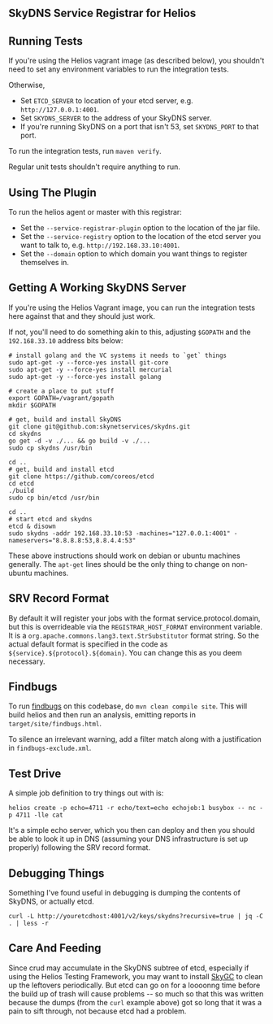 ## SkyDNS Service Registrar for Helios

## Running Tests

If you're using the Helios vagrant image (as described below), you shouldn't need to set any environment variables to run the integration tests.

Otherwise,

- Set `ETCD_SERVER` to location of your etcd server, e.g. `http://127.0.0.1:4001`.
- Set `SKYDNS_SERVER` to the address of your SkyDNS server.
- If you're running SkyDNS on a port that isn't 53, set `SKYDNS_PORT` to that port.

To run the integration tests, run `maven verify`.

Regular unit tests shouldn't require anything to run.

## Using The Plugin

To run the helios agent or master with this registrar:

- Set the `--service-registrar-plugin` option to the location of the jar file.
- Set the `--service-registry` option to the location of the etcd server you want to talk to, e.g. `http://192.168.33.10:4001`.
- Set the `--domain` option to which domain you want things to register themselves in.

## Getting A Working SkyDNS Server

If you're using the Helios Vagrant image, you can run the integration tests here against that and they should just work.

If not, you'll need to do something akin to this, adjusting `$GOPATH` and the `192.168.33.10` address bits below:

    # install golang and the VC systems it needs to `get` things
    sudo apt-get -y --force-yes install git-core
    sudo apt-get -y --force-yes install mercurial
    sudo apt-get -y --force-yes install golang

    # create a place to put stuff
    export GOPATH=/vagrant/gopath
    mkdir $GOPATH

    # get, build and install SkyDNS
    git clone git@github.com:skynetservices/skydns.git
    cd skydns
    go get -d -v ./... && go build -v ./...
    sudo cp skydns /usr/bin

    cd ..
    # get, build and install etcd
    git clone https://github.com/coreos/etcd
    cd etcd
    ./build
    sudo cp bin/etcd /usr/bin

    cd ..
    # start etcd and skydns
    etcd & disown
    sudo skydns -addr 192.168.33.10:53 -machines="127.0.0.1:4001" -nameservers="8.8.8.8:53,8.8.4.4:53"

These above instructions should work on debian or ubuntu machines generally. The `apt-get` lines should be the only thing to change on non-ubuntu machines.

## SRV Record Format

By default it will register your jobs with the format
service.protocol.domain, but this is overrideable via the
`REGISTRAR_HOST_FORMAT` environment variable. It is a
`org.apache.commons.lang3.text.StrSubstitutor` format string. So the
actual default format is specified in the code as
`${service}.${protocol}.${domain}`. You can change this as you deem
necessary.

## Findbugs

To run [findbugs](http://findbugs.sourceforge.net) on this codebase, do
`mvn clean compile site`. This will build helios and then run an analysis,
emitting reports in `target/site/findbugs.html`.

To silence an irrelevant warning, add a filter match along with a justification
in `findbugs-exclude.xml`.

## Test Drive

A simple job definition to try things out with is:

    helios create -p echo=4711 -r echo/text=echo echojob:1 busybox -- nc -p 4711 -lle cat

It's a simple echo server, which you then can deploy and then you
should be able to look it up in DNS (assuming your DNS infrastructure
is set up properly) following the SRV record format.

## Debugging Things

Something I've found useful in debugging is dumping the contents of SkyDNS, or actually etcd.

    curl -L http://youretcdhost:4001/v2/keys/skydns?recursive=true | jq -C . | less -r

## Care And Feeding

Since crud may accumulate in the SkyDNS subtree of etcd, especially if using the Helios
Testing Framework, you may want to install [SkyGC](https://github.com/spotify/skygc) to
clean up the leftovers periodically. But etcd can go on for a loooonng time before the
build up of trash will cause problems -- so much so that this was written because the
dumps (from the `curl` example above) got so long that it was a pain to sift through, not
because etcd had a problem.
